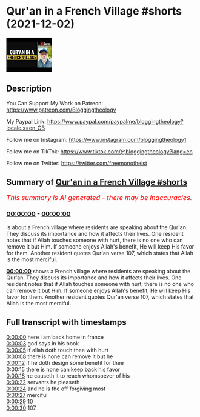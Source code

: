 # Qur'an in a French Village #shorts (2021-12-02)

![alt Qur'an in a French Village #shorts](uWs7smzqz0o.jpg "Qur'an in a French Village #shorts")

## Description

You Can Support My Work on Patreon:
https://www.patreon.com/Bloggingtheology

My Paypal Link: 
https://www.paypal.com/paypalme/bloggingtheology?locale.x=en_GB

Follow me on Instagram:
https://www.instagram.com/bloggingtheology1

Follow me on TikTok:
https://www.tiktok.com/@bloggingtheology?lang=en

Follow me on Twitter:
https://twitter.com/freemonotheist

## Summary of [Qur'an in a French Village #shorts](https://www.youtube.com/watch?v=uWs7smzqz0o)


*<span style="color:red; font-size:125%">This summary is AI generated - there may be inaccuracies</span>. [](/)*

### [00:00:00](https://www.youtube.com/watch?v=uWs7smzqz0o&t=0) - [00:00:00](https://www.youtube.com/watch?v=uWs7smzqz0o&t=0)

 is about a French village where residents are speaking about the Qur'an. They discuss its importance and how it affects their lives. One resident notes that if Allah touches someone with hurt, there is no one who can remove it but Him. If someone enjoys Allah's benefit, He will keep His favor for them. Another resident quotes Qur'an verse 107, which states that Allah is the most merciful.

**[00:00:00](https://www.youtube.com/watch?v=uWs7smzqz0o&t=0)**  shows a French village where residents are speaking about the Qur'an. They discuss its importance and how it affects their lives. One resident notes that if Allah touches someone with hurt, there is no one who can remove it but Him. If someone enjoys Allah's benefit, He will keep His favor for them. Another resident quotes Qur'an verse 107, which states that Allah is the most merciful.

## Full transcript with timestamps

[0:00:00](https://youtu.be/uWs7smzqz0o?t=0) here i am back home in france  
[0:00:03](https://youtu.be/uWs7smzqz0o?t=3) god says in his book  
[0:00:05](https://youtu.be/uWs7smzqz0o?t=5) if allah doth touch thee with hurt  
[0:00:08](https://youtu.be/uWs7smzqz0o?t=8) there is none can remove it but he  
[0:00:12](https://youtu.be/uWs7smzqz0o?t=12) if he doth design some benefit for thee  
[0:00:15](https://youtu.be/uWs7smzqz0o?t=15) there is none can keep back his favor  
[0:00:18](https://youtu.be/uWs7smzqz0o?t=18) he causeth it to reach whomsoever of his  
[0:00:22](https://youtu.be/uWs7smzqz0o?t=22) servants he pleaseth  
[0:00:24](https://youtu.be/uWs7smzqz0o?t=24) and he is the off forgiving most  
[0:00:27](https://youtu.be/uWs7smzqz0o?t=27) merciful  
[0:00:29](https://youtu.be/uWs7smzqz0o?t=29) 10  
[0:00:30](https://youtu.be/uWs7smzqz0o?t=30) 107.  
